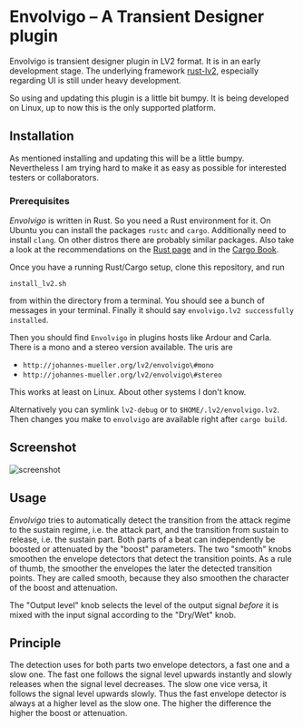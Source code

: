 # Envolvigo – A Transient Designer plugin

Envolvigo is transient designer plugin in LV2 format. It is in an early
development stage. The underlying framework
[rust-lv2](https://github.com/RustAudio/rust-lv2), especially regarding UI is
still under heavy development.

So using and updating this plugin is a little bit bumpy. It is being developed
on Linux, up to now this is the only supported platform.

## Installation

As mentioned installing and updating this will be a little bumpy. Nevertheless
I am trying hard to make it as easy as possible for interested testers or
collaborators.

### Prerequisites

*Envolvigo* is written in Rust. So you need a Rust environment for it.  On
Ubuntu you can install the packages `rustc` and `cargo`. Additionally need to
install `clang`.  On other distros there are probably similar packages. Also
take a look at the recommendations on the [Rust
page](https://www.rust-lang.org/tools/install) and in the [Cargo
Book](https://doc.rust-lang.org/cargo/getting-started/installation.html).


Once you have a running Rust/Cargo setup, clone this repository, and run
```
install_lv2.sh
```
from within the directory from a terminal. You should see a bunch of messages
in your terminal. Finally it should say `envolvigo.lv2 successfully installed`.

Then you should find `Envolvigo` in plugins hosts like Ardour and Carla. There
is a mono and a stereo version available. The uris are

* `http://johannes-mueller.org/lv2/envolvigo\#mono`
* `http://johannes-mueller.org/lv2/envolvigo\#stereo`

This works at least on Linux. About other systems I don't know.


Alternatively you can symlink `lv2-debug` or to
`$HOME/.lv2/envolvigo.lv2`. Then changes you make to `envolvigo` are available
right after `cargo build`.


## Screenshot

![screenshot](https://raw.github.com/johannes-mueller/envolvigo/master/img/envolvigo-screenshot.png "Envolvigo GUI")


## Usage

*Envolvigo* tries to automatically detect the transition from the attack regime
to the sustain regime, i.e. the attack part, and the transition from sustain to
release, i.e. the sustain part. Both parts of a beat can independently be
boosted or attenuated by the "boost" parameters. The two "smooth" knobs
smoothen the envelope detectors that detect the transition points. As a rule of
thumb, the smoother the envelopes the later the detected transition
points. They are called smooth, because they also smoothen the character of the
boost and attenuation.

The "Output level" knob selects the level of the output signal *before* it is
mixed with the input signal according to the "Dry/Wet" knob.


## Principle

The detection uses for both parts two envelope detectors, a fast one and a slow
one. The fast one follows the signal level upwards instantly and slowly
releases when the signal level decreases. The slow one vice versa, it follows
the signal level upwards slowly. Thus the fast envelope detector is always at a
higher level as the slow one. The higher the difference the higher the boost or
attenuation.
